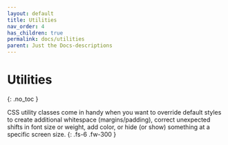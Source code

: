 ```yaml
---
layout: default
title: Utilities
nav_order: 4
has_children: true
permalink: docs/utilities
parent: Just the Docs-descriptions
---
```


# Utilities
{: .no_toc }

CSS utility classes come in handy when you want to override default styles to create additional whitespace (margins/padding), correct unexpected shifts in font size or weight, add color, or hide (or show) something at a specific screen size.
{: .fs-6 .fw-300 }
